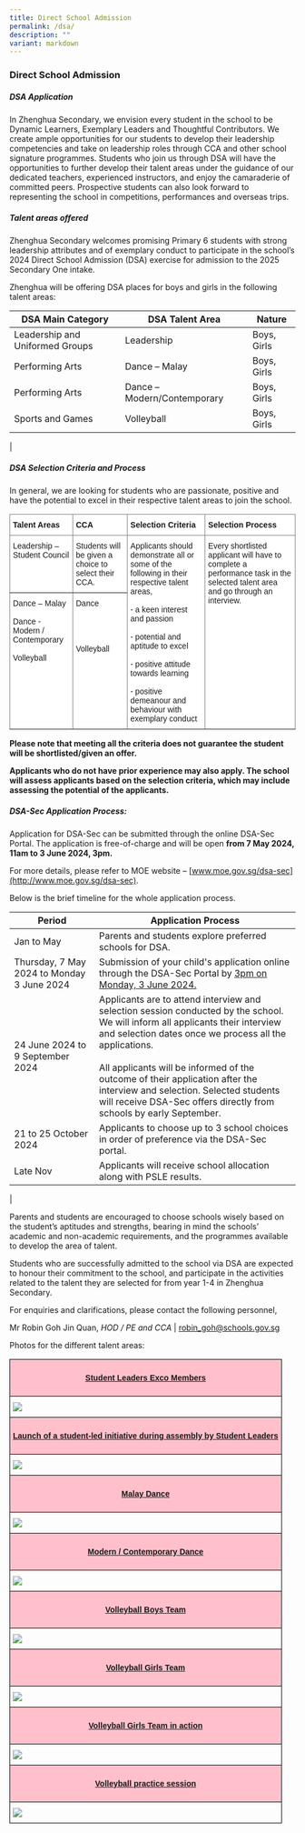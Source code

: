 ```yaml
---
title: Direct School Admission
permalink: /dsa/
description: ""
variant: markdown
---
```

### Direct School Admission

##### DSA Application
In Zhenghua Secondary, we envision every student in the school to be Dynamic Learners, Exemplary Leaders and Thoughtful Contributors. We create ample opportunities for our students to develop their leadership competencies and take on leadership roles through CCA and other school signature programmes. Students who join us through DSA will have the opportunities to further develop their talent areas under the guidance of our dedicated teachers, experienced instructors, and enjoy the camaraderie of committed peers. Prospective students can also look forward to representing the school in competitions, performances and overseas trips.

##### Talent areas offered
Zhenghua Secondary welcomes promising Primary 6 students with strong leadership attributes and of exemplary conduct to participate in the school’s 2024 Direct School Admission (DSA) exercise for admission to the 2025 Secondary One intake.

Zhenghua will be offering DSA places for boys and girls in the following talent areas:

| DSA Main Category | DSA Talent Area | Nature |
|---|---|---|
| Leadership and Uniformed Groups | Leadership | Boys, Girls |
| Performing Arts | Dance – Malay | Boys, Girls |
| Performing Arts | Dance – Modern/Contemporary | Boys, Girls |
| Sports and Games | Volleyball | Boys, Girls |
|

##### DSA Selection Criteria&nbsp;and Process
In general, we are looking for students who are passionate, positive and have the potential to excel in their respective talent areas to join the school.

<style type="text/css">
.tg  {border-collapse:collapse;border-spacing:0;}
.tg td{border-color:black;border-style:solid;border-width:1px;font-family:Arial, sans-serif;font-size:14px;
  overflow:hidden;padding:10px 5px;word-break:normal;}
.tg th{border-color:black;border-style:solid;border-width:1px;font-family:Arial, sans-serif;font-size:14px;
  font-weight:normal;overflow:hidden;padding:10px 5px;word-break:normal;}
.tg .tg-jxgv{background-color:#FFF;border-color:inherit;text-align:left;vertical-align:top}
.tg .tg-pdeq{background-color:#FFF;border-color:inherit;font-weight:bold;text-align:left;vertical-align:top}
</style>
<table class="tg">
<thead>
  <tr>
    <th class="tg-pdeq"><span style="font-weight:700;font-style:inherit">Talent Areas</span></th>
    <th class="tg-pdeq"><span style="font-weight:700;font-style:inherit">CCA</span></th>
    <th class="tg-pdeq"><span style="font-weight:700;font-style:inherit">Selection Criteria</span></th>
    <th class="tg-pdeq"><span style="font-weight:700;font-style:inherit">Selection Process</span></th>
  </tr>
</thead>
<tbody>
  <tr>
    <td class="tg-jxgv" rowspan="4"><span style="font-weight:inherit;font-style:inherit">Leadership – Student Council</span></td>
    <td class="tg-jxgv" rowspan="4"><span style="font-weight:inherit;font-style:inherit">Students will be given a choice to select their CCA.</span><br></td>
    <td class="tg-jxgv" rowspan="7"><span style="font-weight:inherit;font-style:inherit">Applicants should demonstrate all or some of the following in their respective talent areas,</span><br><br><span style="font-weight:inherit;font-style:inherit">- a keen interest and passion</span><br><br><span style="font-weight:inherit;font-style:inherit">- potential and aptitude to excel</span><br><br><span style="font-weight:inherit;font-style:inherit">- positive attitude towards learning</span><br><br><span style="font-weight:inherit;font-style:inherit">- positive demeanour and behaviour with exemplary conduct</span></td>
    <td class="tg-jxgv" rowspan="7"><span style="font-weight:inherit;font-style:inherit">Every shortlisted applicant will have to complete a performance task in the selected talent area and go through an interview.</span></td>
  </tr>
  <tr>
  </tr>
  <tr>
  </tr>
  <tr>
  </tr>
  <tr>
    <td class="tg-jxgv" rowspan="3"><span style="font-weight:inherit;font-style:inherit">Dance – Malay</span><br><br><span style="font-weight:inherit;font-style:inherit">Dance - Modern / Contemporary</span><br><br><span style="font-weight:inherit;font-style:inherit">Volleyball</span></td>
    <td class="tg-jxgv" rowspan="3"><span style="font-weight:inherit;font-style:inherit">Dance</span><br><br><br><br><br><span style="font-weight:inherit;font-style:inherit">Volleyball</span></td>
  </tr>
  <tr>
  </tr>
  <tr>
  </tr>
</tbody>
</table>


**Please note that meeting all the criteria does not guarantee the student will be shortlisted/given an offer.**

**Applicants who do not have prior experience may also apply. The school will assess applicants based on the selection criteria, which may include assessing the potential of the applicants.**

##### DSA-Sec Application Process:
Application for DSA-Sec can be submitted through the online DSA-Sec Portal. The application is free-of-charge and will be open&nbsp;**from 7 May 2024, 11am to 3 June 2024, 3pm.**

For more details, please refer to MOE website –&nbsp;[www.moe.gov.sg/dsa-sec](http://www.moe.gov.sg/dsa-sec).

Below is the brief timeline for the whole application process.

| Period | Application Process |
|---|---|
| Jan to May | Parents and students explore preferred schools for DSA. |
| Thursday, 7 May 2024 to Monday 3 June 2024 | Submission of your child's application online through the DSA-Sec Portal by <u>3pm on Monday, 3 June 2024.</u> |
| 24 June 2024 to 9 September 2024 | Applicants are to attend interview and selection session conducted by the school. We will inform all applicants their interview and selection dates once we process all the applications. <br><br>All applicants will be informed of the outcome of their application after the interview and selection. Selected students will receive DSA-Sec offers directly from schools by early September. |
| 21 to 25 October 2024 | Applicants to choose up to 3 school choices in order of preference via the DSA-Sec portal. |
| Late Nov | Applicants will receive school allocation along with PSLE results. |
|

Parents and students are encouraged to choose schools wisely based on the student’s aptitudes and strengths, bearing in mind the schools’ academic and non-academic requirements, and the programmes available to develop the area of talent.

Students who are successfully admitted to the school via DSA are expected to honour their commitment to the school, and participate in the activities related to the talent they are selected for from year 1-4 in Zhenghua Secondary.

For enquiries and clarifications, please contact the following personnel,


Mr Robin Goh Jin Quan, *HOD / PE and CCA* | [robin_goh@schools.gov.sg](robin_goh@schools.gov.sg)

Photos for the different talent areas:

<table class="tg">
  <tbody>
		<tr>
			<td bgcolor="pink"><p align="center"><strong><u>Student Leaders Exco Members</u></strong></p></td>
  </tr>
	<tr>
		<td><img src="/images/DSA_1_Exco_Members.jpg"></td>
  </tr>
				<tr>
		<td bgcolor="pink"><p align="center"><strong><u>Launch of a student-led initiative during assembly by Student Leaders</u></strong></p></td>
  </tr>
	<tr>
		<td><img src="/images/DSA_2_Launch_of_a_student_led_initiative_during_assembly.jpg"></td>
  </tr>
				<tr>
		<td bgcolor="pink"><p align="center"><strong><u>Malay Dance</u></strong></p></td>
  </tr>
	<tr>
		<td><img src="/images/DSA_3_Dance___Malay.jpg"></td>
  </tr>
				<tr>
		<td bgcolor="pink"><p align="center"><strong><u>Modern / Contemporary Dance</u></strong></p></td>
  </tr>
	<tr>
		<td><img src="/images/DSA_4_Dance___Modern_Contemporary.jpg"></td>
  </tr>
				<tr>
		<td bgcolor="pink"><p align="center"><strong><u>Volleyball Boys Team</u></strong></p></td>
  </tr>
	<tr>
		<td><img src="/images/DSA_5_Volleyball___Boys_Team.jpg"></td>
  </tr>
				<tr>
		<td bgcolor="pink"><p align="center"><strong><u>Volleyball Girls Team</u></strong></p></td>
  </tr>
	<tr>
		<td><img src="/images/DSA_6_Volleyball___Girls_Team.jpg"></td>
  </tr>
				<tr>
		<td bgcolor="pink"><p align="center"><strong><u>Volleyball Girls Team in action</u></strong></p></td>
  </tr>
	<tr>
		<td><img src="/images/DSA_7_Volleyball_Girls_team_in_action.jpg"></td>
  </tr>
				<tr>
		<td bgcolor="pink"><p align="center"><strong><u>Volleyball practice session</u></strong></p></td>
  </tr>
	<tr>
		<td><img src="/images/dsa_volleyball_1.jpg"></td>
  </tr>
</tbody></table>